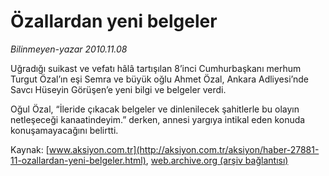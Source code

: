 # Özallardan yeni belgeler

*Bilinmeyen-yazar 2010.11.08*

<font class="agenda2NewsSpot">
 Uğradığı suikast ve vefatı hâlâ tartışılan 8’inci Cumhurbaşkanı merhum Turgut Özal’ın eşi Semra ve büyük oğlu Ahmet Özal, Ankara Adliyesi’nde Savcı Hüseyin Görüşen’e yeni bilgi ve belgeler verdi.
</font>
<font class="newsDetail">
 <p>
  <p class="MsoNormal">
   Oğul Özal, “İleride çıkacak belgeler ve dinlenilecek şahitlerle bu olayın netleşeceği kanaatindeyim.” derken, annesi yargıya intikal eden konuda konuşamayacağını belirtti.
  </p>
 </p>
</font>

Kaynak: [www.aksiyon.com.tr](http://aksiyon.com.tr/aksiyon/haber-27881-11-ozallardan-yeni-belgeler.html), [web.archive.org (arşiv bağlantısı)](http://web.archive.org/web/20101116214705/http://aksiyon.com.tr/aksiyon/haber-27881-11-ozallardan-yeni-belgeler.html)
